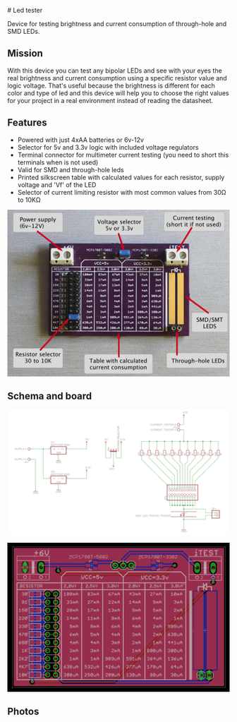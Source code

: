 # Led tester

Device for testing brightness and current consumption of through-hole and SMD LEDs. 

## Mission

With this device you can test any bipolar LEDs and see with your eyes the real brightness and current consumption using a specific resistor value and logic voltage. That's useful because the brightness is different for each color and type of led and this device will help you to choose the right values for your project in a real environment instead of reading the datasheet.

## Features

- Powered with just 4xAA batteries or 6v-12v
- Selector for 5v and 3.3v logic with included voltage regulators
- Terminal connector for multimeter current testing (you need to short this terminals when is not used)
- Valid for SMD and through-hole leds
- Printed silkscreen table with calculated values for each resistor, supply voltage and 'Vf' of the LED
- Selector of current limiting resistor with most common values from 30Ω to 10KΩ


![image](images/features.png)


## Schema and board

![image](images/schema.png)

![image](images/board.png)

## Photos

